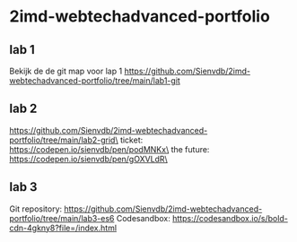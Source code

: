 # 2imd-webtechadvanced-portfolio

## lab 1
Bekijk de de git map voor lap 1
https://github.com/Sienvdb/2imd-webtechadvanced-portfolio/tree/main/lab1-git

## lab 2
https://github.com/Sienvdb/2imd-webtechadvanced-portfolio/tree/main/lab2-grid\
ticket: https://codepen.io/sienvdb/pen/podMNKx\
the future: https://codepen.io/sienvdb/pen/gOXVLdR\

## lab 3
Git repository: https://github.com/Sienvdb/2imd-webtechadvanced-portfolio/tree/main/lab3-es6 
Codesandbox: https://codesandbox.io/s/bold-cdn-4gkny8?file=/index.html 

